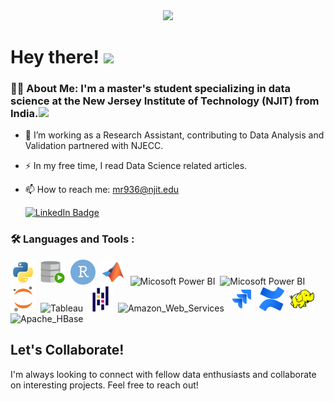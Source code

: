 <div id="header" align="center">
  <img src="https://media.giphy.com/media/M9gbBd9nbDrOTu1Mqx/giphy.gif" width="100"/>
</div>
<h1>
  Hey there!
  <img src="https://media.giphy.com/media/hvRJCLFzcasrR4ia7z/giphy.gif" width="30px"/>
</h1>
  
### :woman_technologist: About Me: I'm a master's student specializing in data science at the New Jersey Institute of Technology (NJIT) from India.<img src="https://media.giphy.com/media/WUlplcMpOCEmTGBtBW/giphy.gif" width="30">

- :telescope: I’m working as a Research Assistant, contributing to Data Analysis and Validation partnered with NJECC.

- :zap: In my free time, I read Data Science related articles.

- :mailbox: How to reach me: mr936@njit.edu
  <div id="badges"><a href="linkedin.com/in/meghnareddi/"><img src="https://img.shields.io/badge/LinkedIn-blue?style=for-the-badge&logo=linkedin&logoColor=white"alt="LinkedIn Badge"/></a></div>

### :hammer_and_wrench: Languages and Tools :
<div>
  <img src="https://github.com/devicons/devicon/blob/master/icons/python/python-original.svg" title="python" alt="python" width="40" height="40"/>&nbsp;
  <img src="https://github.com/devicons/devicon/blob/master/icons/sqldeveloper/sqldeveloper-original.svg" title="sql" alt="sql" width="40" height="40"/>&nbsp;
  <img src="https://github.com/devicons/devicon/blob/master/icons/rstudio/rstudio-original.svg" title="Rstudio" alt="Rstudio" width="40" height="40"/>&nbsp;
  <img src="https://github.com/devicons/devicon/blob/master/icons/matlab/matlab-original.svg" title="Matlab" alt="Matlab" width="40" height="40"/>&nbsp;
  <img src="https://upload.wikimedia.org/wikipedia/commons/c/cf/New_Power_BI_Logo.svg" title="Micosoft Power BI" alt="Micosoft Power BI" width="40" height="40"/>&nbsp;
  <img src="https://upload.wikimedia.org/wikipedia/commons/4/4d/Microsoft_Power_Automate.svg" title="Micosoft Power Automate" alt="Micosoft Power BI" width="40" height="40"/>&nbsp;
  <img src="https://github.com/devicons/devicon/blob/master/icons/jupyter/jupyter-original.svg" title="Jupyter" alt="Jupyter" width="40" height="40"/>&nbsp;
  <img src="https://logowik.com/content/uploads/images/tableau2666.logowik.com.webp" title="Tableau" alt="Tableau" width="70" height="60"/>&nbsp;
  <img src="https://github.com/devicons/devicon/blob/master/icons/pandas/pandas-original.svg" title="pandas" alt="pandas" width="40" height="40"/>&nbsp;
  <img src="https://upload.wikimedia.org/wikipedia/commons/9/93/Amazon_Web_Services_Logo.svg" title="Amazon_Web_Services" alt="Amazon_Web_Services" width="40" height="40"/>&nbsp;
  <img src="https://github.com/devicons/devicon/blob/master/icons/jira/jira-original.svg" title="jira" alt="jira" width="40" height="40"/>&nbsp;
  <img src="https://github.com/devicons/devicon/blob/master/icons/confluence/confluence-original.svg" title="confluence" alt="confluence" width="40" height="40"/>&nbsp;
  <img src="https://github.com/devicons/devicon/blob/master/icons/hadoop/hadoop-original.svg" title="hadoop" alt="hadoop" width="40" height="40"/>&nbsp;
  <img src="https://upload.wikimedia.org/wikipedia/commons/1/1e/Apache_HBase_Logo.svg" title="Apache_HBase" alt="Apache_HBase" width="40" height="40"/>&nbsp;
</div>


## Let's Collaborate!
I'm always looking to connect with fellow data enthusiasts and collaborate on interesting projects. Feel free to reach out!
